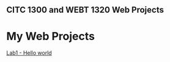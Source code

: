 ## CITC 1300 and WEBT 1320 Web Projects

<h1>My Web Projects</h1> 
<a href="Lab1?index.html" target="_blank">Lab1 - Hello world </a>